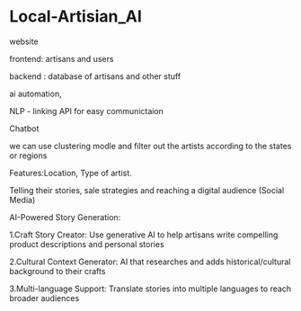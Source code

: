 # Local-Artisian_AI

website

frontend:  artisans and users


backend :   database of artisans and other stuff

ai automation,


NLP - linking API for easy communictaion


Chatbot


we can use clustering modle and filter out the artists according to the states or regions


Features:Location, Type of artist.


Telling their  stories, sale strategies and reaching a digital audience (Social Media)


AI-Powered Story Generation:


1.Craft Story Creator: Use generative AI to help artisans write compelling product descriptions and personal stories


2.Cultural Context Generator: AI that researches and adds historical/cultural background to their crafts


3.Multi-language Support: Translate stories into multiple languages to reach broader audiences


